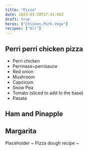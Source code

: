 ```yaml
---
title: "Pizza"
date: 2023-03-20T17:41:06Z
draft: true
heros: ["Chicken,Pork,Vege"]
recipes: ["All"]
---
```


## Perri perri chicken pizza
- Perri chicken
- Perrinase+perrisauce
- Red onion
- Mushroom
- Capcicum
- Snow Pea
- Tomato (sliced to add to the base)
- Pasata 

## Ham and Pinapple

## Margarita

Placeholder ~ Pizza dough recipe ~